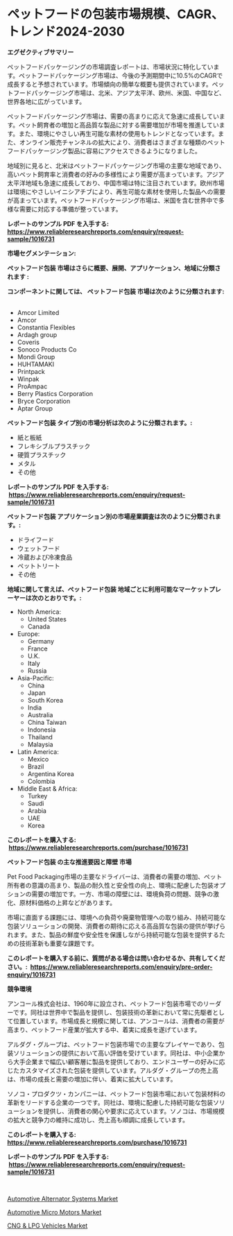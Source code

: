 <p><h1>ペットフードの包装市場規模、CAGR、トレンド2024-2030</h1></p><p><strong>エグゼクティブサマリー</strong></p>
<p><p>ペットフードパッケージングの市場調査レポートは、市場状況に特化しています。ペットフードパッケージング市場は、今後の予測期間中に10.5%のCAGRで成長すると予想されています。市場傾向の簡単な概要も提供されています。ペットフードパッケージング市場は、北米、アジア太平洋、欧州、米国、中国など、世界各地に広がっています。</p><p>ペットフードパッケージング市場は、需要の高まりに応えて急速に成長しています。ペット飼育者の増加と高品質な製品に対する需要増加が市場を推進しています。また、環境にやさしい再生可能な素材の使用もトレンドとなっています。また、オンライン販売チャンネルの拡大により、消費者はさまざまな種類のペットフードパッケージング製品に容易にアクセスできるようになりました。</p><p>地域別に見ると、北米はペットフードパッケージング市場の主要な地域であり、高いペット飼育率と消費者の好みの多様性により需要が高まっています。アジア太平洋地域も急速に成長しており、中国市場は特に注目されています。欧州市場は環境にやさしいイニシアチブにより、再生可能な素材を使用した製品への需要が高まっています。ペットフードパッケージング市場は、米国を含む世界中で多様な需要に対応する準備が整っています。</p></p>
<p><strong>レポートのサンプル PDF を入手する: <a href="https://www.reliableresearchreports.com/enquiry/request-sample/1016731">https://www.reliableresearchreports.com/enquiry/request-sample/1016731</a></strong></p>
<p><strong>市場セグメンテーション:</strong></p>
<p><strong> ペットフード包装 市場はさらに概要、展開、アプリケーション、地域に分類されます :</strong></p>
<p><strong>コンポーネントに関しては、 ペットフード包装 市場は次のように分類されます: &nbsp;</strong></p>
<p><ul><li>Amcor Limited</li><li>Amcor</li><li>Constantia Flexibles</li><li>Ardagh group</li><li>Coveris</li><li>Sonoco Products Co</li><li>Mondi Group</li><li>HUHTAMAKI</li><li>Printpack</li><li>Winpak</li><li>ProAmpac</li><li>Berry Plastics Corporation</li><li>Bryce Corporation</li><li>Aptar Group</li></ul></p>
<p><strong> ペットフード包装 タイプ別の市場分析は次のように分類されます。:</strong></p>
<p><ul><li>紙と板紙</li><li>フレキシブルプラスチック</li><li>硬質プラスチック</li><li>メタル</li><li>その他</li></ul></p>
<p><strong>レポートのサンプル PDF を入手する: &nbsp;<a href="https://www.reliableresearchreports.com/enquiry/request-sample/1016731">https://www.reliableresearchreports.com/enquiry/request-sample/1016731</a></strong></p>
<p><strong> ペットフード包装 アプリケーション別の市場産業調査は次のように分類されます。:</strong></p>
<p><ul><li>ドライフード</li><li>ウェットフード</li><li>冷蔵および冷凍食品</li><li>ペットトリート</li><li>その他</li></ul></p>
<p><strong>地域に関して言えば、ペットフード包装 地域ごとに利用可能なマーケットプレーヤーは次のとおりです。:</strong></p>
<p><ul>
    <li>
        North America:
        <ul>
            <li>United States</li>
            <li>Canada</li>
        </ul>
    </li>
    <li>
        Europe:
        <ul>
            <li>Germany</li>
            <li>France</li>
            <li>U.K.</li>
            <li>Italy</li>
            <li>Russia</li>
        </ul>
    </li>
    <li>
        Asia-Pacific:
        <ul>
            <li>China</li>
            <li>Japan</li>
            <li>South Korea</li>
            <li>India</li>
            <li>Australia</li>
            <li>China Taiwan</li>
            <li>Indonesia</li>
            <li>Thailand</li>
            <li>Malaysia</li>
        </ul>
    </li>
    <li>
        Latin America:
        <ul>
            <li>Mexico</li>
            <li>Brazil</li>
            <li>Argentina Korea</li>
            <li>Colombia</li>
        </ul>
    </li>
    <li>
        Middle East & Africa:
        <ul>
            <li>Turkey</li>
            <li>Saudi</li>
            <li>Arabia</li>
            <li>UAE</li>
            <li>Korea</li>
        </ul>
    </li>
    </ul></p>
<p><strong>このレポートを購入する: &nbsp;<a href="https://www.reliableresearchreports.com/purchase/1016731">https://www.reliableresearchreports.com/purchase/1016731</a></strong></p>
<p><strong>ペットフード包装 の主な推進要因と障壁 市場</strong></p>
<p><p>Pet Food Packaging市場の主要なドライバーは、消費者の需要の増加、ペット所有者の意識の高まり、製品の耐久性と安全性の向上、環境に配慮した包装オプションの需要の増加です。一方、市場の障壁には、環境負荷の問題、競争の激化、原材料価格の上昇などがあります。</p><p>市場に直面する課題には、環境への負荷や廃棄物管理への取り組み、持続可能な包装ソリューションの開発、消費者の期待に応える高品質な包装の提供が挙げられます。また、製品の鮮度や安全性を保護しながら持続可能な包装を提供するための技術革新も重要な課題です。</p></p>
<p><strong>このレポートを購入する前に、質問がある場合は問い合わせるか、共有してください。:&nbsp; <a href="https://www.reliableresearchreports.com/enquiry/pre-order-enquiry/1016731">https://www.reliableresearchreports.com/enquiry/pre-order-enquiry/1016731</a></strong></p>
<p><strong>競争環境</strong></p>
<p><p>アンコール株式会社は、1960年に設立され、ペットフード包装市場でのリーダーです。同社は世界中で製品を提供し、包装技術の革新において常に先駆者として位置しています。市場成長と規模に関しては、アンコールは、消費者の需要が高まり、ペットフード産業が拡大する中、着実に成長を遂げています。</p><p>アルダグ・グループは、ペットフード包装市場での主要なプレイヤーであり、包装ソリューションの提供において高い評価を受けています。同社は、中小企業から大手企業まで幅広い顧客層に製品を提供しており、エンドユーザーの好みに応じたカスタマイズされた包装を提供しています。アルダグ・グループの売上高は、市場の成長と需要の増加に伴い、着実に拡大しています。</p><p>ソノコ・プロダクツ・カンパニーは、ペットフード包装市場において包装材料の革新をリードする企業の一つです。同社は、環境に配慮した持続可能な包装ソリューションを提供し、消費者の関心や要求に応えています。ソノコは、市場規模の拡大と競争力の維持に成功し、売上高も順調に成長しています。</p></p>
<p><strong>このレポートを購入する: &nbsp; <a href="https://www.reliableresearchreports.com/purchase/1016731">https://www.reliableresearchreports.com/purchase/1016731</a></strong></p>
<p><strong>レポートのサンプル PDF を入手する: &nbsp;<a href="https://www.reliableresearchreports.com/enquiry/request-sample/1016731">https://www.reliableresearchreports.com/enquiry/request-sample/1016731</a></strong><strong></strong></p>
<p>&nbsp;</p>
<p><p><a href="https://github.com/CliffMedina6/Market-Research-Report-List-3/blob/main/automotive-alternator-systems-market.md">Automotive Alternator Systems Market</a></p><p><a href="https://github.com/Sinjinluong3e0awx2m195k76/Market-Research-Report-List-1/blob/main/automotive-micro-motors-market.md">Automotive Micro Motors Market</a></p><p><a href="https://github.com/shotows/Market-Research-Report-List-1/blob/main/cng-lpg-vehicles-market.md">CNG & LPG Vehicles Market</a></p></p>